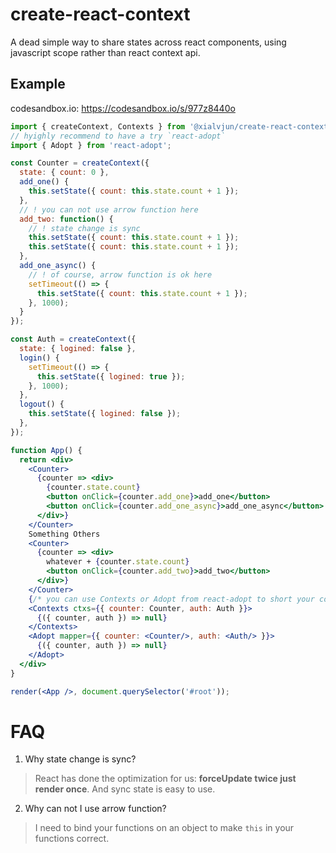 # create-react-context
A dead simple way to share states across react components, using javascript scope rather than react context api.

## Example
codesandbox.io: https://codesandbox.io/s/977z8440o

```jsx
import { createContext, Contexts } from '@xialvjun/create-react-context';
// hyighly recommend to have a try `react-adopt`
import { Adopt } from 'react-adopt';

const Counter = createContext({
  state: { count: 0 },
  add_one() {
    this.setState({ count: this.state.count + 1 });
  },
  // ! you can not use arrow function here
  add_two: function() {
    // ! state change is sync
    this.setState({ count: this.state.count + 1 });
    this.setState({ count: this.state.count + 1 });
  },
  add_one_async() {
    // ! of course, arrow function is ok here
    setTimeout(() => {
      this.setState({ count: this.state.count + 1 });
    }, 1000);
  }
});

const Auth = createContext({
  state: { logined: false },
  login() {
    setTimeout(() => {
      this.setState({ logined: true });
    }, 1000);
  },
  logout() {
    this.setState({ logined: false });
  },
});

function App() {
  return <div>
    <Counter>
      {counter => <div>
        {counter.state.count}
        <button onClick={counter.add_one}>add_one</button>
        <button onClick={counter.add_one_async}>add_one_async</button>
      </div>}
    </Counter>
    Something Others
    <Counter>
      {counter => <div>
        whatever + {counter.state.count}
        <button onClick={counter.add_two}>add_two</button>
      </div>}
    </Counter>
    {/* you can use Contexts or Adopt from react-adopt to short your code */}
    <Contexts ctxs={{ counter: Counter, auth: Auth }}>
      {({ counter, auth }) => null}
    </Contexts>
    <Adopt mapper={{ counter: <Counter/>, auth: <Auth/> }}>
      {({ counter, auth }) => null}
    </Adopt>
  </div>
}

render(<App />, document.querySelector('#root'));
```

# FAQ
1. Why state change is sync?
> React has done the optimization for us: **forceUpdate twice just render once**. And sync state is easy to use.

2. Why can not I use arrow function?
> I need to bind your functions on an object to make `this` in your functions correct.
